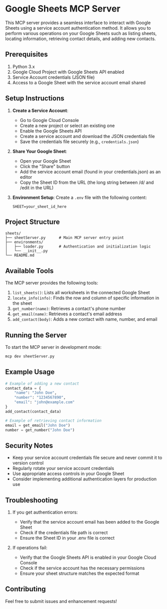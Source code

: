 # Google Sheets MCP Server

This MCP server provides a seamless interface to interact with Google Sheets using a service account authentication method. It allows you to perform various operations on your Google Sheets such as listing sheets, locating information, retrieving contact details, and adding new contacts.

## Prerequisites

1. Python 3.x
2. Google Cloud Project with Google Sheets API enabled
3. Service Account credentials (JSON file)
4. Access to a Google Sheet with the service account email shared

## Setup Instructions

1. **Create a Service Account**:
   - Go to Google Cloud Console
   - Create a new project or select an existing one
   - Enable the Google Sheets API
   - Create a service account and download the JSON credentials file
   - Save the credentials file securely (e.g., `credentials.json`)

2. **Share Your Google Sheet**:
   - Open your Google Sheet
   - Click the "Share" button
   - Add the service account email (found in your credentials.json) as an editor
   - Copy the Sheet ID from the URL (the long string between /d/ and /edit in the URL)

3. **Environment Setup**:
   Create a `.env` file with the following content:
   ```
   SHEET=your_sheet_id_here
   ```

## Project Structure

```
sheets/
├── sheetServer.py      # Main MCP server entry point
├── environments/
│   ├── loader.py       # Authentication and initialization logic
│   └── __init__.py
└── README.md
```

## Available Tools

The MCP server provides the following tools:

1. `list_sheets()`: Lists all worksheets in the connected Google Sheet
2. `locate_info(info)`: Finds the row and column of specific information in the sheet
3. `get_number(name)`: Retrieves a contact's phone number
4. `get_email(name)`: Retrieves a contact's email address
5. `add_contact(body)`: Adds a new contact with name, number, and email

## Running the Server

To start the MCP server in development mode:

```bash
mcp dev sheetServer.py
```

## Example Usage

```python
# Example of adding a new contact
contact_data = {
    "name": "John Doe",
    "number": "1234567890",
    "email": "john@example.com"
}
add_contact(contact_data)

# Example of retrieving contact information
email = get_email("John Doe")
number = get_number("John Doe")
```

## Security Notes

- Keep your service account credentials file secure and never commit it to version control
- Regularly rotate your service account credentials
- Use appropriate access controls in your Google Sheet
- Consider implementing additional authentication layers for production use

## Troubleshooting

1. If you get authentication errors:
   - Verify that the service account email has been added to the Google Sheet
   - Check if the credentials file path is correct
   - Ensure the Sheet ID in your .env file is correct

2. If operations fail:
   - Verify that the Google Sheets API is enabled in your Google Cloud Console
   - Check if the service account has the necessary permissions
   - Ensure your sheet structure matches the expected format

## Contributing

Feel free to submit issues and enhancement requests!
